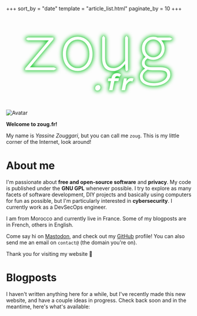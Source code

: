 +++
sort_by = "date"
template = "article_list.html"
paginate_by = 10
+++

<div id="logo">
    <svg width="1920" height="960" inkscape:version="1.4 (e7c3feb100, 2024-10-09)" sodipodi:docname="zougfr.svg" version="1.1" viewBox="0 0 508 254" xmlns="http://www.w3.org/2000/svg" xmlns:inkscape="http://www.inkscape.org/namespaces/inkscape" xmlns:sodipodi="http://sodipodi.sourceforge.net/DTD/sodipodi-0.dtd">
     <sodipodi:namedview bordercolor="#000000" borderopacity="0.25" inkscape:current-layer="layer1" inkscape:cx="960" inkscape:cy="481" inkscape:deskcolor="#d1d1d1" inkscape:document-units="px" inkscape:pagecheckerboard="0" inkscape:pageopacity="0.0" inkscape:showpageshadow="2" inkscape:window-height="1100" inkscape:window-maximized="0" inkscape:window-width="1908" inkscape:window-x="0" inkscape:window-y="0" inkscape:zoom="0.5" pagecolor="#041406" showborder="false" showgrid="false"/>
     <defs>
      <filter id="filter18" x="-.041092" y="-.11098" width="1.0822" height="1.222" color-interpolation-filters="sRGB" inkscape:collect="always">
       <feGaussianBlur inkscape:collect="always" stdDeviation="5.5227741"/>
      </filter>
      <filter id="filter19" x="-.013145" y="-.035501" width="1.0263" height="1.071" color-interpolation-filters="sRGB" inkscape:collect="always">
       <feGaussianBlur inkscape:collect="always" stdDeviation="1.3806935"/>
      </filter>
      <filter id="filter20" x="-.0023811" y="-.0064305" width="1.0048" height="1.0129" color-interpolation-filters="sRGB" inkscape:collect="always">
       <feGaussianBlur inkscape:collect="always" stdDeviation="0.12426253"/>
      </filter>
     </defs>
     <g inkscape:groupmode="layer" inkscape:label="Layer 1">
      <path d="m329.76 52.383-3.4473 4.8044v63.417c-11.453 13.867-20.13 20.153-31.93 20.153-16.486 0-23.428-9.6141-23.428-29.397v-54.172l-3.9119-4.733-3.7233 4.733v55.282c0 24.036 9.5442 35.684 29.848 35.684 13.362 0 23.774-8.1351 32.798-19.413h0.69453l0.86765 17.194 2.8613 2.8489 3.5595-2.8489v-88.747zm-133.6 2.5859c-21.865 0-40.434 17.01-40.434 46.777 0 29.397 18.568 46.407 40.434 46.407 21.865 0 40.434-17.01 40.434-46.407 0-29.767-18.568-46.777-40.434-46.777zm207.37 0c-17.006 0-31.063 13.312-31.063 31.616 0 10.724 4.5118 18.304 9.8914 22.926v0.74c-6.5943 4.8071-10.065 11.093-10.065 16.825 0 7.3955 4.5121 12.018 8.677 14.236v0.73949c-9.0238 5.9164-14.057 13.866-14.057 20.892 0 15.531 12.842 25.7 38.872 25.7 26.898 0 44.078-14.976 44.078-30.322 0-14.421-9.1974-19.968-30.369-19.968h-20.651c-11.627 0-19.262-3.8825-19.262-12.387 0-4.8071 3.2971-9.2442 8.1561-12.387 5.0325 2.7733 10.759 4.0674 15.792 4.0674 17.006 0 30.716-12.758 30.716-30.877 0-9.4293-4.6858-17.194-9.7183-22.556h25.163l5.8219-3.793-5.8219-3.2329h-34.707c-3.2972-1.4791-6.9417-2.2185-11.454-2.2185zm-344.12 2.2185-4.9418 3.4928 4.9418 3.5331h58.308l-65.249 77.284v4.4369h78.785l6.12-3.6282-6.12-3.5822h-67.158l65.249-77.284v-4.2524zm344.12 4.6224c12.668 0 23.08 10.354 23.08 24.775 0 14.606-10.412 24.59-23.08 24.59-12.842 0-23.254-9.9835-23.254-24.59 0-14.421 10.412-24.775 23.254-24.775zm-207.37 0.36949c18.742 0 32.278 16.086 32.278 39.567 0 23.296-13.536 39.196-32.278 39.196-18.742 0-32.278-15.9-32.278-39.196 0-23.481 13.536-39.567 32.278-39.567zm191.58 82.276c3.8178 1.2942 8.5036 1.664 12.668 1.664h19.783c14.577 0 21.692 3.1434 21.692 13.127 0 11.093-13.709 22.741-36.616 22.741-20.824 0-31.063-8.1353-31.063-18.859 0-6.4711 3.4706-12.942 13.536-18.674zm-83.354 10.314c-8.3356 0-13.375 4.2646-15.055 12.665l-0.2589 1.357-8.723 0.38757-1.357 6.5262h8.6589l-5.0405 25.136h8.8527l4.9754-25.136h11.179l1.357-6.9138h-11.179l0.25838-1.2924c0.84002-4.1355 3.2958-5.6865 6.7205-5.6865 2.5201 0 4.1997 0.58197 5.9443 1.8743l3.9419-5.5573c-2.0677-1.6154-5.4926-3.36-10.274-3.36zm38.512 13.246c-4.9109 0-9.8861 3.6185-13.246 9.3048h-0.2589l0.90486-8.5292-7.1727-0.0646-6.3324 32.115h8.8527l2.8432-14.152c3.7478-6.6556 8.4001-10.791 12.665-10.791 1.8739 0 3.4246 0.32323 4.9108 1.0986l3.1662-7.6249c-1.2924-0.84002-3.5539-1.357-6.3324-1.357zm-90.528 19.192c-4.717 0-8.0124 3.7476-8.0124 8.2708 0 3.4893 2.2612 6.1386 5.7506 6.1386 4.717 0 8.077-3.7476 8.077-8.2062 0-3.5539-2.3258-6.2032-5.8152-6.2032z" fill="#2acc3d" filter="url(#filter18)" stroke="#2acc3d" stroke-linecap="round" stroke-linejoin="round" stroke-width="6.6146" style="mix-blend-mode:normal" class="green"/>
      <path d="m329.76 52.383-3.447 4.804v63.417c-11.454 13.867-20.13 20.153-31.931 20.153-16.486 0-23.427-9.6143-23.427-29.397v-54.173l-3.912-4.733-3.724 4.733v55.282c0 24.036 9.545 35.684 29.848 35.684 13.362 0 23.774-8.1351 32.798-19.413h0.695l0.867 17.194 2.862 2.8489 3.559-2.8489v-88.747zm-133.6 2.586c-21.865 0-40.433 17.01-40.433 46.777 0 29.397 18.568 46.407 40.433 46.407 21.866 0 40.434-17.01 40.434-46.407 0-29.767-18.568-46.777-40.434-46.777zm207.38 0c-17.007 0-31.063 13.312-31.063 31.616 0 10.724 4.512 18.304 9.891 22.926v0.7398c-6.594 4.8071-10.065 11.093-10.065 16.825 0 7.3955 4.513 12.018 8.677 14.236v0.7395c-9.023 5.9165-14.056 13.866-14.056 20.892 0 15.531 12.842 25.7 38.872 25.7 26.898 0 44.078-14.976 44.078-30.322 0-14.421-9.198-19.968-30.369-19.968h-20.651c-11.627 0-19.262-3.8825-19.262-12.387 0-4.8071 3.297-9.2442 8.156-12.387 5.032 2.7733 10.759 4.0674 15.792 4.0674 17.006 0 30.716-12.758 30.716-30.877 0-9.4293-4.686-17.194-9.719-22.556h25.163l5.822-3.793-5.822-3.233h-34.707c-3.297-1.479-6.941-2.218-11.453-2.218zm-344.12 2.218-4.9418 3.493 4.9418 3.533h58.308l-65.249 77.284v4.437h78.785l6.12-3.6282-6.12-3.5822h-67.158l65.249-77.284v-4.253zm344.12 4.623c12.668 0 23.08 10.354 23.08 24.775 0 14.606-10.412 24.59-23.08 24.59-12.842 0-23.254-9.9837-23.254-24.59 0-14.421 10.412-24.775 23.254-24.775zm-207.38 0.369c18.742 0 32.278 16.086 32.278 39.567 0 23.296-13.536 39.196-32.278 39.196s-32.277-15.9-32.277-39.196c0-23.481 13.535-39.567 32.277-39.567zm191.58 82.276c3.818 1.2942 8.504 1.664 12.668 1.664h19.783c14.577 0 21.692 3.1434 21.692 13.127 0 11.093-13.709 22.741-36.616 22.741-20.824 0-31.063-8.1353-31.063-18.859 0-6.4711 3.471-12.942 13.536-18.674zm-83.354 10.314c-8.335 0-13.375 4.2646-15.055 12.665l-0.259 1.357-8.723 0.38757-1.357 6.5262h8.659l-5.041 25.136h8.853l4.976-25.136h11.178l1.357-6.9138h-11.178l0.258-1.2924c0.84-4.1355 3.296-5.6865 6.72-5.6865 2.52 0 4.2 0.58197 5.945 1.8743l3.942-5.5573c-2.068-1.6154-5.493-3.36-10.275-3.36zm38.512 13.246c-4.911 0-9.886 3.6187-13.246 9.305h-0.259l0.905-8.5294-7.173-0.0646-6.332 32.115h8.853l2.843-14.151c3.748-6.6556 8.4-10.791 12.665-10.791 1.873 0 3.424 0.32306 4.91 1.0985l3.167-7.6248c-1.293-0.84003-3.554-1.357-6.333-1.357zm-90.528 19.192c-4.717 0-8.013 3.7476-8.013 8.2708 0 3.4893 2.262 6.1387 5.751 6.1387 4.717 0 8.077-3.7477 8.077-8.2062 0-3.554-2.326-6.2033-5.815-6.2033z" fill="#71dd7d" filter="url(#filter19)" stroke-opacity="0" class="greenish"/>
      <path d="m329.76 52.383-3.448 4.8043v63.417c-11.453 13.867-20.13 20.153-31.93 20.153-16.486 0-23.427-9.6145-23.427-29.398v-54.172l-3.912-4.7327-3.724 4.7327v55.282c0 24.036 9.545 35.684 29.848 35.684 13.362 0 23.774-8.1351 32.798-19.413h0.695l0.867 17.194 2.862 2.849 3.559-2.849v-88.747zm-133.6 2.5859c-21.865 0-40.434 17.01-40.434 46.777 0 29.397 18.569 46.407 40.434 46.407 21.866 0 40.434-17.01 40.434-46.407 0-29.767-18.568-46.777-40.434-46.777zm207.38 0c-17.007 0-31.063 13.312-31.063 31.616 0 10.724 4.512 18.304 9.891 22.926v0.7397c-6.594 4.8071-10.065 11.093-10.065 16.825 0 7.3955 4.512 12.018 8.677 14.236v0.7395c-9.024 5.9164-14.056 13.866-14.056 20.892 0 15.531 12.841 25.7 38.872 25.7 26.898 0 44.078-14.976 44.078-30.322 0-14.421-9.198-19.968-30.369-19.968h-20.651c-11.627 0-19.262-3.8825-19.262-12.387 0-4.8071 3.297-9.2443 8.156-12.387 5.032 2.7734 10.759 4.0675 15.792 4.0675 17.006 0 30.716-12.758 30.716-30.877 0-9.4293-4.686-17.194-9.719-22.556h25.163l5.822-3.7931-5.822-3.2329h-34.707c-3.297-1.4791-6.942-2.2184-11.453-2.2184zm-344.12 2.2184-4.9418 3.4928 4.9418 3.5332h58.308l-65.249 77.284v4.4369h78.785l6.12-3.6282-6.12-3.5822h-67.158l65.249-77.284v-4.2525zm344.12 4.6225c12.668 0 23.08 10.354 23.08 24.775 0 14.606-10.412 24.59-23.08 24.59-12.842 0-23.254-9.9839-23.254-24.59 0-14.421 10.412-24.775 23.254-24.775zm-207.38 0.3695c18.742 0 32.278 16.086 32.278 39.567 0 23.296-13.536 39.196-32.278 39.196s-32.277-15.9-32.277-39.196c0-23.481 13.535-39.567 32.277-39.567zm191.58 82.276c3.818 1.2942 8.503 1.664 12.668 1.664h19.783c14.577 0 21.692 3.1433 21.692 13.127 0 11.093-13.709 22.741-36.616 22.741-20.824 0-31.063-8.1353-31.063-18.859 0-6.4711 3.471-12.942 13.536-18.674zm-83.354 10.314c-8.335 0-13.375 4.2646-15.055 12.665l-0.259 1.3571-8.723 0.3875-1.357 6.5262h8.659l-5.041 25.136h8.853l4.975-25.136h11.179l1.357-6.9137h-11.179l0.259-1.2925c0.84-4.1355 3.296-5.6864 6.72-5.6864 2.52 0 4.2 0.5819 5.945 1.8743l3.942-5.5573c-2.068-1.6154-5.493-3.36-10.275-3.36zm38.512 13.246c-4.911 0-9.886 3.6189-13.246 9.3052h-0.259l0.905-8.5295-7.173-0.0646-6.332 32.114h8.852l2.844-14.151c3.747-6.6554 8.4-10.791 12.664-10.791 1.874 0 3.425 0.3229 4.911 1.0983l3.167-7.6249c-1.293-0.84-3.554-1.357-6.333-1.357zm-90.528 19.192c-4.717 0-8.013 3.748-8.013 8.271 0 3.489 2.262 6.139 5.751 6.139 4.717 0 8.077-3.748 8.077-8.207 0-3.554-2.326-6.203-5.815-6.203z" fill="#b8eebe" filter="url(#filter20)" stroke="#b8eebe" stroke-linecap="round" stroke-linejoin="round" stroke-width="1.3229" style="mix-blend-mode:normal" class="whiteish"/>
      <path d="m329.76 52.383-3.4473 4.8044v63.417c-11.453 13.867-20.13 20.153-31.93 20.153-16.486 0-23.428-9.6146-23.428-29.398v-54.172l-3.9119-4.7325-3.7233 4.7325v55.282c0 24.036 9.5442 35.684 29.848 35.684 13.362 0 23.774-8.1351 32.798-19.413h0.69453l0.86765 17.194 2.8613 2.8489 3.5595-2.8489v-88.747zm-133.6 2.5859c-21.865 0-40.434 17.01-40.434 46.777 0 29.397 18.568 46.407 40.434 46.407 21.865 0 40.434-17.01 40.434-46.407 0-29.767-18.568-46.777-40.434-46.777zm207.37 0c-17.006 0-31.063 13.312-31.063 31.616 0 10.724 4.5118 18.304 9.8914 22.926v0.73949c-6.5943 4.8071-10.065 11.093-10.065 16.825 0 7.3955 4.5121 12.018 8.677 14.236v0.73949c-9.0238 5.9164-14.057 13.866-14.057 20.892 0 15.531 12.842 25.7 38.872 25.7 26.898 0 44.078-14.976 44.078-30.322 0-14.421-9.1974-19.968-30.369-19.968h-20.651c-11.627 0-19.262-3.8825-19.262-12.387 0-4.8071 3.2971-9.2442 8.1561-12.387 5.0325 2.7733 10.759 4.0674 15.792 4.0674 17.006 0 30.716-12.758 30.716-30.877 0-9.4293-4.6858-17.194-9.7183-22.556h25.163l5.8219-3.793-5.8219-3.2329h-34.707c-3.2972-1.4791-6.9417-2.2185-11.454-2.2185zm-344.12 2.2185-4.9418 3.4928 4.9418 3.5331h58.308l-65.249 77.284v4.4369h78.785l6.12-3.6282-6.12-3.5822h-67.158l65.249-77.284v-4.2524zm344.12 4.6224c12.668 0 23.08 10.354 23.08 24.775 0 14.606-10.412 24.59-23.08 24.59-12.842 0-23.254-9.984-23.254-24.59 0-14.421 10.412-24.775 23.254-24.775zm-207.37 0.36949c18.742 0 32.278 16.086 32.278 39.567 0 23.296-13.536 39.196-32.278 39.196-18.742 0-32.278-15.9-32.278-39.196 0-23.481 13.536-39.567 32.278-39.567zm191.58 82.276c3.8178 1.2942 8.5036 1.664 12.668 1.664h19.783c14.577 0 21.692 3.1434 21.692 13.127 0 11.093-13.709 22.741-36.616 22.741-20.824 0-31.063-8.1353-31.063-18.859 0-6.4711 3.4706-12.942 13.536-18.674zm-83.354 10.314c-8.3356 0-13.375 4.2646-15.055 12.665l-0.2589 1.357-8.723 0.38757-1.357 6.5262h8.6589l-5.0405 25.136h8.8527l4.9754-25.136h11.179l1.357-6.9138h-11.179l0.25838-1.2924c0.84002-4.1355 3.2958-5.6865 6.7205-5.6865 2.5201 0 4.1997 0.58198 5.9443 1.8743l3.9419-5.5573c-2.0677-1.6154-5.4926-3.36-10.274-3.36zm38.512 13.246c-4.9109 0-9.8861 3.6191-13.246 9.3054h-0.2589l0.90486-8.5297-7.1727-0.0646-6.3324 32.115h8.8527l2.8432-14.151c3.7478-6.6556 8.4001-10.791 12.665-10.791 1.8739 0 3.4246 0.32271 4.9108 1.0981l3.1662-7.6248c-1.2924-0.84002-3.5539-1.357-6.3324-1.357zm-90.528 19.192c-4.717 0-8.0124 3.7476-8.0124 8.2708 0 3.4893 2.2612 6.1386 5.7506 6.1386 4.717 0 8.077-3.7476 8.077-8.2062 0-3.5539-2.3258-6.2032-5.8152-6.2032z" fill="#fff" stroke-width="3.3585" class="white"/>
     </g>
    </svg>
    <img alt="Avatar" src="avatar.png" id="avatar"/>
</div>

**Welcome to zoug.fr!**

My name is *Yassine Zouggari*, but you can call me `zoug`. This is my little corner of the Internet, look around!

# About me

I'm passionate about **free and open-source software** and **privacy**. My code is published under the **GNU GPL** whenever possible. I try to explore as many facets of software development, DIY projects and basically using computers for fun as possible, but I'm particularly interested in **cybersecurity**. I currently work as a DevSecOps engineer.

I am from Morocco and currently live in France. Some of my blogposts are in French, others in English.

Come say hi on [Mastodon](https://infosec.exchange/@zoug), and check out my [GitHub](https://github.com/yzoug) profile! You can also send me an email on `contact@` (the domain you're on).

Thank you for visiting my website 🥰

# Blogposts

I haven't written anything here for a while, but I've recently made this new website, and have a couple ideas in progress. Check back soon and in the meantime, here's what's available:
